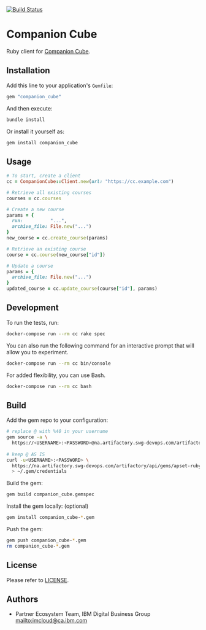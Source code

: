 [![Build Status](https://travis.ibm.com/bdu/companion-cube-ruby.svg?token=CCLjK5gsaLWyxhCwwcrs&branch=master)](https://travis.ibm.com/bdu/companion-cube-ruby)

# Companion Cube

Ruby client for [Companion Cube](https://github.ibm.com/bdu/companion-cube).

## Installation

Add this line to your application's `Gemfile`:

```ruby
gem "companion_cube"
```

And then execute:

```sh
bundle install
```

Or install it yourself as:

```sh
gem install companion_cube
```

## Usage

```ruby
# To start, create a client
cc = CompanionCube::Client.new(url: "https://cc.example.com")

# Retrieve all existing courses
courses = cc.courses

# Create a new course
params = {
  run:          "...",
  archive_file: File.new("...")
}
new_course = cc.create_course(params)

# Retrieve an existing course
course = cc.course(new_course["id"])

# Update a course
params = {
  archive_file: File.new("...")
}
updated_course = cc.update_course(course["id"], params)
```

## Development

To run the tests, run:

```sh
docker-compose run --rm cc rake spec
```

You can also run the following command for an interactive prompt that will
allow you to experiment.

```sh
docker-compose run --rm cc bin/console
```

For added flexibility, you can use Bash.

```sh
docker-compose run --rm cc bash
```

## Build

Add the gem repo to your configuration:

```sh
# replace @ with %40 in your username
gem source -a \
  https://<USERNAME>:<PASSWORD>@na.artifactory.swg-devops.com/artifactory/api/gems/apset-ruby/
  
# keep @ AS IS
curl -u<USERNAME>:<PASSWORD> \
  https://na.artifactory.swg-devops.com/artifactory/api/gems/apset-ruby/api/v1/api_key.yaml \
  > ~/.gem/credentials
```

Build the gem:

```sh
gem build companion_cube.gemspec
```

Install the gem locally: (optional)

```sh
gem install companion_cube-*.gem
```

Push the gem:

```sh
gem push companion_cube-*.gem
rm companion_cube-*.gem
```

## License

Please refer to [LICENSE](LICENSE).

## Authors

*   Partner Ecosystem Team, IBM Digital Business Group <mailto:imcloud@ca.ibm.com>
